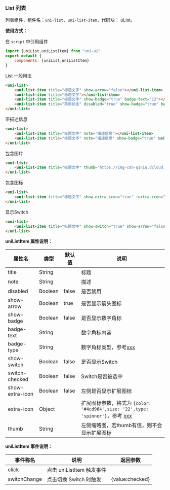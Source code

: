 ### List 列表

列表组件，组件名：``uni-list``、``uni-list-item``，代码块： uList。

**使用方式：**

在 ``script`` 中引用组件 

```javascript
import {uniList,uniListItem} from "uni-ui"
export default {
    components: {uniList,uniListItem}
}
```

List 一般用法

```html
<uni-list>
    <uni-list-item title="标题文字" show-arrow="false"></uni-list-item>
    <uni-list-item title="标题文字"></uni-list-item>
    <uni-list-item title="标题文字" show-badge="true" badge-text="12"></uni-list-item>
    <uni-list-item title="禁用状态" disabled="true" show-badge="true" badge-text="12"></uni-list-item>
</uni-list>
```

带描述信息

```html
<uni-list>
    <uni-list-item title="标题文字" note="描述信息"></uni-list-item>
    <uni-list-item title="标题文字" note="描述信息" show-badge="true" badge-text="12"></uni-list-item>
</uni-list>
```

包含图片

```html
<uni-list>
    <uni-list-item title="标题文字" thumb="https://img-cdn-qiniu.dcloud.net.cn/new-page/hx.png"></uni-list-item>
</uni-list>
```

包含图标

```html
<uni-list>
    <uni-list-item title="标题文字" show-extra-icon="true" :extra-icon="{color: '#4cd964',size: '22',type: 'spinner'}"></uni-list-item>
</uni-list>
```

显示Switch

```html
<uni-list>
    <uni-list-item title="标题文字" show-switch="true" show-arrow="false"></uni-list-item>
</uni-list>
```


**uniListItem 属性说明：**

|属性名|类型|默认值	|说明|
|---|----|---|---|
|title|String||标题|
|note|String||描述|
|disabled|Boolean|false|是否禁用|
|show-arrow|Boolean|true|是否显示箭头图标|
|show-badge|Boolean|false|是否显示数字角标|
|badge-text|String||数字角标内容|
|badge-type|String||数字角标类型，参考[xxx](xxx)|
|show-switch|Boolean|false|是否显示Switch|
|switch-checked|Boolean|false|Switch是否被选中|
|show-extra-icon|Boolean|false|左侧是否显示扩展图标|
|extra-icon|Object||扩展图标参数，格式为 ``{color: '#4cd964',size: '22',type: 'spinner'}``，参考 [xxx](xxx)|
|thumb|String||左侧缩略图，若thumb有值，则不会显示扩展图标|

**uniListItem 事件说明：**

|事件称名|说明|返回参数|
|---|----|---|
|click|点击 uniListItem 触发事件||
|switchChange|点击切换 Switch 时触发|{value:checked}|